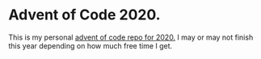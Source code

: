 # Advent of Code 2020.

This is my personal [advent of code repo for 2020.](https://adventofcode.com/2020) 
I may or may not finish this year depending on how much free
time I get.